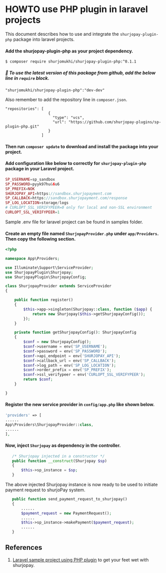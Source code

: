 
 <!-- 
 * This is an official documentation of integrating "shurjoPay" in laravel.
 *
 * By following steps of this documentation, any user can be able to integrate "shurjoPay" pacakge easily. 
 * In this documentation , a sample integration process is also available.
 *
 * @author Rayhan Khan Ridoy
 * @since 2022-12-01 
 -->
 

# HOWTO use PHP plugin in laravel projects

This document describes how to use and integrate the ``shurjopay-plugin-php`` package into laravel projects.

#### Add the shurjopay-plugin-php as your project dependency.
```shell
$ composer require shurjomukhi/shurjopay-plugin-php:^0.1.1
```

##### 📝 _To use the latest version of this package from **github**, add the below line in ``require`` block._
```
"shurjomukhi/shurjopay-plugin-php":"dev-dev"
``` 
Also remember to add the repository line in ``composer.json``.
```
"repositories": [
                   {
                     "type": "vcs",
                     "url": "https://github.com/shurjopay-plugins/sp-plugin-php.git"
                   }
                ]
```
#### Then run ``composer update`` to download and install the package into your project. 

#### Add configuration like below to correctly for ``shurjopay-plugin-php`` package in your **Laravel** project.
```php
SP_USERNAME=sp_sandbox
SP_PASSWORD=pyyk97hu&6u6
SP_PREFIX=NOK
SHURJOPAY_API=https://sandbox.shurjopayment.com
SP_CALLBACK=https://sandbox.shurjopayment.com/response
SP_LOG_LOCATION=storage/logs
# CURLOPT_SSL_VERIFYPEER=0 only for local and non-SSL environment 
CURLOPT_SSL_VERIFYPEER=1
```
Sample .env file for laravel project can be found in samples folder.

#### Create an empty file named ``ShurjopayProvider.php`` under ``app/Providers``. Then copy the following section.
```php
<?php

namespace App\Providers;

use Illuminate\Support\ServiceProvider;
use ShurjopayPlugin\Shurjopay;
use ShurjopayPlugin\ShurjopayConfig;

class ShurjopayProvider extends ServiceProvider
{

    public function register()
    {
        $this->app->singleton(Shurjopay::class, function ($app) {
            return new Shurjopay($this->getShurjopayConfig());
        });
    }

    private function getShurjopayConfig(): ShurjopayConfig
    {
        $conf = new ShurjopayConfig();
        $conf->username = env('SP_USERNAME');
        $conf->password = env('SP_PASSWORD');
        $conf->api_endpoint = env('SHURJOPAY_API');
        $conf->callback_url = env('SP_CALLBACK');
        $conf->log_path = env('SP_LOG_LOCATION');
        $conf->order_prefix = env('SP_PREFIX');
        $conf->ssl_verifypeer = env('CURLOPT_SSL_VERIFYPEER');
        return $conf;
    }

}
```

#### Register the new service provider in ``config/app.php`` like shown below.
```php
'providers' => [
......
App\Providers\ShurjopayProvider::class,
......
],
```

#### Now, inject ``Shurjopay`` as dependency in the controller.

```php
   /* Shurjopay injected in a constructor */
   public function __construct(Shurjopay $sp)
   {
       $this->sp_instance = $sp;
   }
```
The above injected Shurjopay instance is now ready to be used to initiate payment request to shurjoPay system.
```php
   public function send_payment_request_to_shurjopay()
   {
       ......
       $payment_request = new PaymentRequest();
       ......
       $this->sp_instance->makePayment($payment_request);
       ......
   }
```

## References
1. [Laravel sample project using PHP plugin](https://github.com/shurjopay-plugins/sp-plugin-usage-examples/tree/dev/laravel-app-php-plugin) to get your feet wet with shurjopay.
